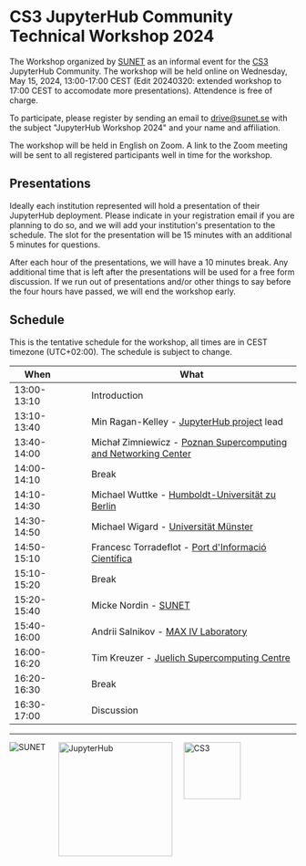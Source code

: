 # CS3 JupyterHub Community Technical Workshop 2024

The Workshop organized by [SUNET](https://sunet.se) as an informal event for the [CS3](https://www.cs3community.org/) JupyterHub Community.
The workshop will be held online on Wednesday, May 15, 2024, 13:00-17:00 CEST (Edit 20240320: extended workshop to 17:00 CEST to accomodate more presentations). Attendence is free of charge.

To participate, please register by sending an email to [drive@sunet.se](mailto:drive@sunet.se) with the subject "JupyterHub Workshop 2024" and your name and affiliation.

The workshop will be held in English on Zoom. A link to the Zoom meeting will be sent to all registered participants well in time for the workshop.

## Presentations

Ideally each institution represented will hold a presentation of their JupyterHub deployment.
Please indicate in your registration email if you are planning to do so, and we will add your institution's presentation to the schedule.
The slot for the presentation will be 15 minutes with an additional 5 minutes for questions.

After each hour of the presentations, we will have a 10 minutes break. Any additional time that is left after the presentations will be used for a free form discussion.
If we run out of presentations and/or other things to say before the four hours have passed, we will end the workshop early.

## Schedule

This is the tentative schedule for the workshop, all times are in CEST timezone (UTC+02:00). The schedule is subject to change.

| When |&nbsp;&nbsp;&nbsp;&nbsp;&nbsp;|What |
| --- | --- | --- |
| 13:00-13:10 |  | Introduction |
| 13:10-13:40 |  | Min Ragan-Kelley - [JupyterHub project](https://jupyter.org/hub) lead |
| 13:40-14:00 |  | Michał Zimniewicz - [Poznan Supercomputing and Networking Center](https://psnc.pl/) |
| 14:00-14:10 |  | Break |
| 14:10-14:30 |  | Michael Wuttke - [Humboldt-Universität zu Berlin](https://www.hu-berlin.de/en) |
| 14:30-14:50 |  | Michael Wigard - [Universität Münster](https://www.uni-muenster.de/en) |
| 14:50-15:10 |  | Francesc Torradeflot - [Port d'Informació Científica](https://www.pic.es/) |
| 15:10-15:20 |  | Break |
| 15:20-15:40 |  | Micke Nordin - [SUNET](https://sunet.se/en) |
| 15:40-16:00 |  | Andrii Salnikov - [MAX IV Laboratory](https://www.maxiv.lu.se/) |
| 16:00-16:20 |  | Tim Kreuzer - [Juelich Supercomputing Centre](https://jupyter.jsc.fz-juelich.de/) |
| 16:20-16:30 |  | Break |
| 16:30-17:00 |  | Discussion |
---
<img src="/assets/sunet.svg" alt="SUNET" style="vertical-align: text-top;hight: 100px;" align="left"/>&nbsp;&nbsp;&nbsp;&nbsp;&nbsp;<img src="/assets/hublogo.svg" alt="JupyterHub" style="vertical-align: text-top;width: 200px;" align="middle"/>&nbsp;&nbsp;&nbsp;&nbsp;&nbsp;<img src="/assets/cs3-logo.png" alt="CS3" style="vertical-align: text-top; height:100px;" align="middle"/>
